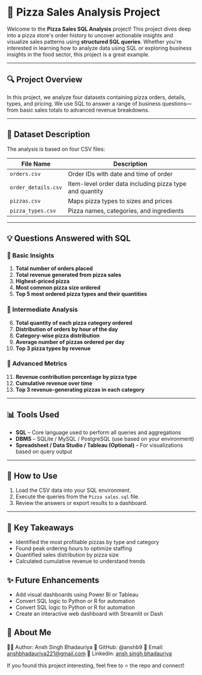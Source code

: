 # 🍕 Pizza Sales Analysis Project

Welcome to the **Pizza Sales SQL Analysis** project! This project dives deep into a pizza store's order history to uncover actionable insights and visualize sales patterns using **structured SQL queries**. Whether you're interested in learning how to analyze data using SQL or exploring business insights in the food sector, this project is a great example.

---

## 🔍 Project Overview
In this project, we analyze four datasets containing pizza orders, details, types, and pricing. We use SQL to answer a range of business questions—from basic sales totals to advanced revenue breakdowns.

---

## 📅 Dataset Description
The analysis is based on four CSV files:

| File Name         | Description |
|------------------|-------------|
| `orders.csv`      | Order IDs with date and time of order |
| `order_details.csv` | Item-level order data including pizza type and quantity |
| `pizzas.csv`      | Maps pizza types to sizes and prices |
| `pizza_types.csv` | Pizza names, categories, and ingredients |

---

## 💡 Questions Answered with SQL

### 📆 Basic Insights
1. **Total number of orders placed**
2. **Total revenue generated from pizza sales**
3. **Highest-priced pizza**
4. **Most common pizza size ordered**
5. **Top 5 most ordered pizza types and their quantities**

### 🔁 Intermediate Analysis
6. **Total quantity of each pizza category ordered**
7. **Distribution of orders by hour of the day**
8. **Category-wise pizza distribution**
9. **Average number of pizzas ordered per day**
10. **Top 3 pizza types by revenue**

### 🫱 Advanced Metrics
11. **Revenue contribution percentage by pizza type**
12. **Cumulative revenue over time**
13. **Top 3 revenue-generating pizzas in each category**

---

## 📊 Tools Used
- **SQL** – Core language used to perform all queries and aggregations
- **DBMS** – SQLite / MySQL / PostgreSQL (use based on your environment)
- **Spreadsheet / Data Studio / Tableau (Optional)** – For visualizations based on query output

---

## 🔧 How to Use
1. Load the CSV data into your SQL environment.
2. Execute the queries from the `Pizza sales.sql` file.
3. Review the answers or export results to a dashboard.

---

## 🌟 Key Takeaways
- Identified the most profitable pizzas by type and category
- Found peak ordering hours to optimize staffing
- Quantified sales distribution by pizza size
- Calculated cumulative revenue to understand trends


## ✨ Future Enhancements
- Add visual dashboards using Power BI or Tableau
- Convert SQL logic to Python or R for automation
- Convert SQL logic to Python or R for automation
- Create an interactive web dashboard with Streamlit or Dash


## 🙋 About Me
👨‍💻 Author: Ansh Singh Bhadauriya
🐙 GitHub: @anshb9
📧 Email: anshbhadauriya221@gmail.com
💼 Linkedin: [ansh singh bhadauriya](https://www.linkedin.com/in/anshsinghbhadauriya/)

If you found this project interesting, feel free to ⭐ the repo and connect!





